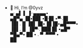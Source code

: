 - 👋 Hi, I’m @0yvz <br>
       ▄· ▄▌ ▌ ▐··▄▄▄▄• <br>
 ▄█▀▄ ▐█▪██▌▪█·█▌▪▀·.█▌ <br>
▐█▌.▐▌▐█▌▐█▪▐█▐█•▄█▀▀▀• <br>
▐█▌.▐▌ ▐█▀·. ███ █▌▪▄█▀ <br>
 ▀█▄▀▪ ██ • . ▀  ·▀▀▀ • <br>
       ██               <br>
<!---
0yvz/0yvz is a ✨ special ✨ repository because its `README.md` (this file) appears on your GitHub profile.
You can click the Preview link to take a look at your changes.
--->
